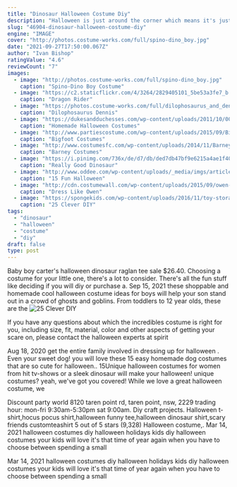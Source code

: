 ```yaml
---
title: "Dinosaur Halloween Costume Diy"
description: "Halloween is just around the corner which means it's just about costume oclock! for many kids, the hardest part is choosing the perfect halloween costume. For many parents, the hardest part is macgyver"
slug: "46904-dinosaur-halloween-costume-diy"
engine: "IMAGE"
cover: "http://photos.costume-works.com/full/spino-dino_boy.jpg"
date: "2021-09-27T17:50:00.067Z"
author: "Ivan Bishop"
ratingValue: "4.6"
reviewCount: "7"
images:
  - image: "http://photos.costume-works.com/full/spino-dino_boy.jpg"
    caption: "Spino-Dino Boy Costume"
  - image: "https://c2.staticflickr.com/4/3264/2829405101_5be53a3fe7_b.jpg"
    caption: "Dragon Rider"
  - image: "https://photos.costume-works.com/full/dilophosaurus_and_dennis_nedry1.jpg"
    caption: "Dilophosaurus Dennis"
  - image: "https://dukesandduchesses.com/wp-content/uploads/2011/10/001-21.jpg"
    caption: "Homemade Halloween Costumes"
  - image: "http://www.partiescostume.com/wp-content/uploads/2015/09/Bigfoot-Costume.jpg"
    caption: "Bigfoot Costumes"
  - image: "http://www.costumesfc.com/wp-content/uploads/2014/11/Barney-the-Dinosaur-Costume.jpg"
    caption: "Barney Costumes"
  - image: "https://i.pinimg.com/736x/de/d7/db/ded7db47bf9e6215a4ae1f4066e69a25--scary-makeup-painted-faces.jpg"
    caption: "Really Good Dinosaur"
  - image: "http://www.oddee.com/wp-content/uploads/_media/imgs/articles2/a99112_FY8LWP1H8TTOUNZ.MEDIUM.jpg"
    caption: "15 Fun Halloween"
  - image: "http://cdn.costumewall.com/wp-content/uploads/2015/09/owen-grady.jpg"
    caption: "Dress Like Owen"
  - image: "https://spongekids.com/wp-content/uploads/2016/11/toy-storage/27-toy-storage-tutorials-ideas.jpg"
    caption: "25 Clever DIY"
tags:
  - "dinosaur"
  - "halloween"
  - "costume"
  - "diy"
draft: false
type: post
---
```


Baby boy carter's halloween dinosaur raglan tee sale $26.40.  Choosing a costume for your little one, there's a lot to consider. There's all the fun stuff like deciding if you will diy or purchase a. Sep 15, 2021 these shoppable and homemade cool halloween costume ideas for boys will help your son stand out in a crowd of ghosts and goblins. From toddlers to 12 year olds, these are the
![25 Clever DIY](https://spongekids.com/wp-content/uploads/2016/11/toy-storage/27-toy-storage-tutorials-ideas.jpg "25 Clever DIY")

If you have any questions about which the incredibles costume is right for you, including size, fit, material, color and other aspects of getting your scare on, please contact the halloween experts at spirit
<!--inArticleAds-->

<!--galleryOne-->

Aug 18, 2020 get the entire family involved in dressing up for halloween . Even your sweet dog! you will love these 15 easy homemade dog costumes that are so cute for halloween.. 15Unique halloween costumes for women from hit tv-shows or a sleek dinosaur will make your halloween! unique costumes? yeah, we've got you covered!  While we love a great halloween costume, we
<!--inArticleAds-->

<!--galleryTwo-->

Discount party world 8120 taren point rd, taren point, nsw, 2229 trading hour: mon-fri 9:30am-5:30pm sat 9:00am. Diy craft projects.  Halloween t-shirt,hocus pocus shirt,halloween funny tee,halloween dinosaur shirt,scary friends customteashirt 5 out of 5 stars (9,328) Halloween costume,. Mar 14, 2021 halloween costumes diy halloween holidays kids diy halloween costumes your kids will love it's that time of year again when you have to choose between spending a small
<!--galleryThree-->

Mar 14, 2021 halloween costumes diy halloween holidays kids diy halloween costumes your kids will love it's that time of year again when you have to choose between spending a small